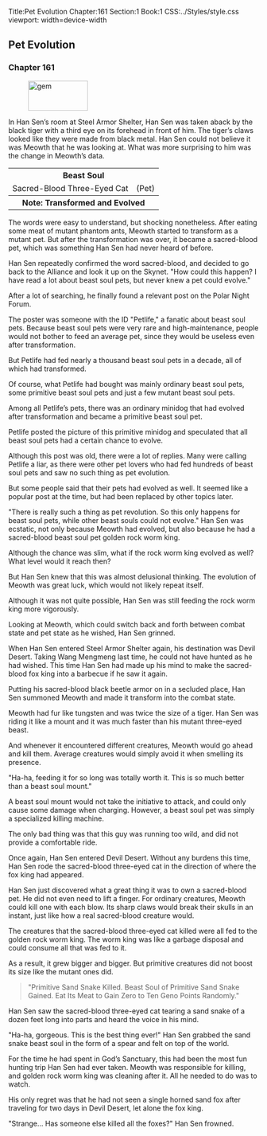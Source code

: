 Title:Pet Evolution 
Chapter:161 
Section:1 
Book:1 
CSS:../Styles/style.css 
viewport: width=device-width
  
## Pet Evolution
### Chapter 161 
<figure>
	<img src="../Images/gem.gif" alt="gem" id="gem" width="120" height="60" />
</figure>
  

  
  In Han Sen’s room at Steel Armor Shelter, Han Sen was taken aback by the black tiger with a third eye on its forehead in front of him. The tiger’s claws looked like they were made from black metal. Han Sen could not believe it was Meowth that he was looking at. What was more surprising to him was the change in Meowth’s data.

<div class="tables">
	<table class="beast">
		<tr>
			<th colspan="2">Beast Soul</th>
		</tr><tr>
			<td>Sacred-Blood Three-Eyed Cat</td>
			<td>(Pet)</td>
		</tr><tr>
			<th class="note" colspan="2">Note: Transformed and Evolved</th>
		</tr>
	</table>
	<!--Type of Beast Soul of Sacred-Blood Three-Eyed Cat: Pet (Transformed and Evolved).-->
</div> 


The words were easy to understand, but shocking nonetheless. After eating some meat of mutant phantom ants, Meowth started to transform as a mutant pet. But after the transformation was over, it became a sacred-blood pet, which was something Han Sen had never heard of before.

Han Sen repeatedly confirmed the word sacred-blood, and decided to go back to the Alliance and look it up on the Skynet. "How could this happen? I have read a lot about beast soul pets, but never knew a pet could evolve."

After a lot of searching, he finally found a relevant post on the Polar Night Forum.

The poster was someone with the ID "Petlife," a fanatic about beast soul pets. Because beast soul pets were very rare and high-maintenance, people would not bother to feed an average pet, since they would be useless even after transformation.

But Petlife had fed nearly a thousand beast soul pets in a decade, all of which had transformed.

Of course, what Petlife had bought was mainly ordinary beast soul pets, some primitive beast soul pets and just a few mutant beast soul pets.

Among all Petlife’s pets, there was an ordinary minidog that had evolved after transformation and became a primitive beast soul pet.

Petlife posted the picture of this primitive minidog and speculated that all beast soul pets had a certain chance to evolve.

Although this post was old, there were a lot of replies. Many were calling Petlife a liar, as there were other pet lovers who had fed hundreds of beast soul pets and saw no such thing as pet evolution.

But some people said that their pets had evolved as well. It seemed like a popular post at the time, but had been replaced by other topics later.

"There is really such a thing as pet revolution. So this only happens for beast soul pets, while other beast souls could not evolve." Han Sen was ecstatic, not only because Meowth had evolved, but also because he had a sacred-blood beast soul pet golden rock worm king.

Although the chance was slim, what if the rock worm king evolved as well? What level would it reach then?

But Han Sen knew that this was almost delusional thinking. The evolution of Meowth was great luck, which would not likely repeat itself.

Although it was not quite possible, Han Sen was still feeding the rock worm king more vigorously.

Looking at Meowth, which could switch back and forth between combat state and pet state as he wished, Han Sen grinned.

When Han Sen entered Steel Armor Shelter again, his destination was Devil Desert. Taking Wang Mengmeng last time, he could not have hunted as he had wished. This time Han Sen had made up his mind to make the sacred-blood fox king into a barbecue if he saw it again.

Putting his sacred-blood black beetle armor on in a secluded place, Han Sen summoned Meowth and made it transform into the combat state.

Meowth had fur like tungsten and was twice the size of a tiger. Han Sen was riding it like a mount and it was much faster than his mutant three-eyed beast.

And whenever it encountered different creatures, Meowth would go ahead and kill them. Average creatures would simply avoid it when smelling its presence.

"Ha-ha, feeding it for so long was totally worth it. This is so much better than a beast soul mount."

A beast soul mount would not take the initiative to attack, and could only cause some damage when charging. However, a beast soul pet was simply a specialized killing machine.

The only bad thing was that this guy was running too wild, and did not provide a comfortable ride.

Once again, Han Sen entered Devil Desert. Without any burdens this time, Han Sen rode the sacred-blood three-eyed cat in the direction of where the fox king had appeared.

Han Sen just discovered what a great thing it was to own a sacred-blood pet. He did not even need to lift a finger. For ordinary creatures, Meowth could kill one with each blow. Its sharp claws would break their skulls in an instant, just like how a real sacred-blood creature would.

The creatures that the sacred-blood three-eyed cat killed were all fed to the golden rock worm king. The worm king was like a garbage disposal and could consume all that was fed to it.

As a result, it grew bigger and bigger. But primitive creatures did not boost its size like the mutant ones did.

> "Primitive Sand Snake Killed. Beast Soul of Primitive Sand Snake Gained. Eat Its Meat to Gain Zero to Ten Geno Points Randomly."

Han Sen saw the sacred-blood three-eyed cat tearing a sand snake of a dozen feet long into parts and heard the voice in his mind.

"Ha-ha, gorgeous. This is the best thing ever!" Han Sen grabbed the sand snake beast soul in the form of a spear and felt on top of the world.

For the time he had spent in God’s Sanctuary, this had been the most fun hunting trip Han Sen had ever taken. Meowth was responsible for killing, and golden rock worm king was cleaning after it. All he needed to do was to watch.

His only regret was that he had not seen a single horned sand fox after traveling for two days in Devil Desert, let alone the fox king.

"Strange… Has someone else killed all the foxes?" Han Sen frowned.
